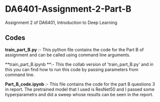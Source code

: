 # DA6401-Assignment-2-Part-B
Assignment 2 of DA6401, Introduction to Deep Learning 

Codes
-------

**train_part_B.py** :- This python file contains the code for the Part B of assignment and can be called using command line arguments.
 
**train_part_B.ipynb **:- This the collab version of 'train_part_B.py' and in this you can find how to run this code by passing parameters from command line. 


**Part_B_code.ipynb** :- This file contains the code for the part B questions 3 in report. The pretrained model that I used is ResNet50 and I passed some hyperparametrs and did a sweep whose results can be seen in the report.
